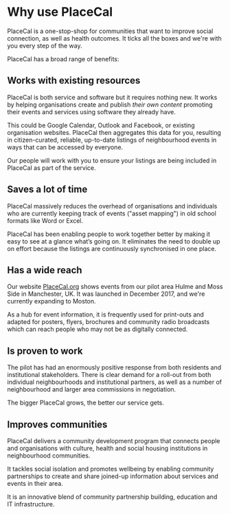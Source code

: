 # Why use PlaceCal

PlaceCal is a one-stop-shop for communities that want to improve social connection, as well as health outcomes. It ticks all the boxes and we're with you every step of the way.

PlaceCal has a broad range of benefits:  

## Works with existing resources

PlaceCal is both service and software but it requires nothing new. It works by helping organisations create and publish *their own content* promoting their events and services using software they already have.

This could be Google Calendar, Outlook and Facebook, or existing organisation websites. PlaceCal then aggregates this data for you, resulting in citizen-curated, reliable, up-to-date listings of neighbourhood events in ways that can be accessed by everyone.

Our people will work with you to ensure your listings are being included in PlaceCal as part of the service.

## Saves a lot of time

PlaceCal massively reduces the overhead of organisations and individuals who are currently keeping track of events ("asset mapping") in old school formats like Word or Excel.

PlaceCal has been enabling people to work together better by making it easy to see at a glance what’s going on. It eliminates the need to double up on effort because the listings are continuously synchronised in one place.

## Has a wide reach

Our website [PlaceCal.org](https://PlaceCal.org) shows events from our pilot area Hulme and Moss Side in Manchester, UK. It was launched in December 2017, and we're currently expanding to Moston.

As a hub for event information, it is frequently used for print-outs and adapted for posters, flyers, brochures and community radio broadcasts which can reach people who may not be as digitally connected.

## Is proven to work

The pilot has had an enormously positive response from both residents and institutional stakeholders. There is clear demand for a roll-out from both individual neighbourhoods and institutional partners, as well as a number of neighbourhood and larger area commissions in negotiation.

The bigger PlaceCal grows, the better our service gets.

## Improves communities

PlaceCal delivers a community development program that connects people and organisations with culture, health and social housing institutions in neighbourhood communities.

It tackles social isolation and promotes wellbeing by enabling community partnerships to create and share joined-up information about services and events in their area.

It is an innovative blend of community partnership building, education and IT infrastructure.
